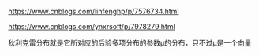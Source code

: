 
https://www.cnblogs.com/linfenghp/p/7576734.html

https://www.cnblogs.com/ynxrsoft/p/7978279.html

狄利克雷分布就是它所对应的后验多项分布的参数μ的分布，只不过μ是一个向量


